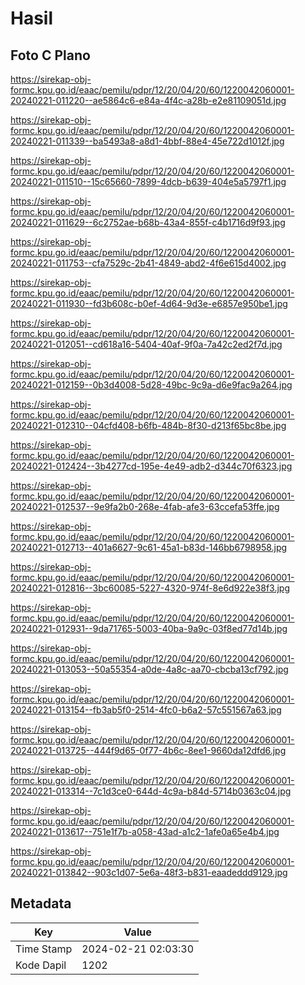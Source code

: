 # Hasil

## Foto C Plano

https://sirekap-obj-formc.kpu.go.id/eaac/pemilu/pdpr/12/20/04/20/60/1220042060001-20240221-011220--ae5864c6-e84a-4f4c-a28b-e2e81109051d.jpg

https://sirekap-obj-formc.kpu.go.id/eaac/pemilu/pdpr/12/20/04/20/60/1220042060001-20240221-011339--ba5493a8-a8d1-4bbf-88e4-45e722d1012f.jpg

https://sirekap-obj-formc.kpu.go.id/eaac/pemilu/pdpr/12/20/04/20/60/1220042060001-20240221-011510--15c65660-7899-4dcb-b639-404e5a5797f1.jpg

https://sirekap-obj-formc.kpu.go.id/eaac/pemilu/pdpr/12/20/04/20/60/1220042060001-20240221-011629--6c2752ae-b68b-43a4-855f-c4b1716d9f93.jpg

https://sirekap-obj-formc.kpu.go.id/eaac/pemilu/pdpr/12/20/04/20/60/1220042060001-20240221-011753--cfa7529c-2b41-4849-abd2-4f6e615d4002.jpg

https://sirekap-obj-formc.kpu.go.id/eaac/pemilu/pdpr/12/20/04/20/60/1220042060001-20240221-011930--fd3b608c-b0ef-4d64-9d3e-e6857e950be1.jpg

https://sirekap-obj-formc.kpu.go.id/eaac/pemilu/pdpr/12/20/04/20/60/1220042060001-20240221-012051--cd618a16-5404-40af-9f0a-7a42c2ed2f7d.jpg

https://sirekap-obj-formc.kpu.go.id/eaac/pemilu/pdpr/12/20/04/20/60/1220042060001-20240221-012159--0b3d4008-5d28-49bc-9c9a-d6e9fac9a264.jpg

https://sirekap-obj-formc.kpu.go.id/eaac/pemilu/pdpr/12/20/04/20/60/1220042060001-20240221-012310--04cfd408-b6fb-484b-8f30-d213f65bc8be.jpg

https://sirekap-obj-formc.kpu.go.id/eaac/pemilu/pdpr/12/20/04/20/60/1220042060001-20240221-012424--3b4277cd-195e-4e49-adb2-d344c70f6323.jpg

https://sirekap-obj-formc.kpu.go.id/eaac/pemilu/pdpr/12/20/04/20/60/1220042060001-20240221-012537--9e9fa2b0-268e-4fab-afe3-63ccefa53ffe.jpg

https://sirekap-obj-formc.kpu.go.id/eaac/pemilu/pdpr/12/20/04/20/60/1220042060001-20240221-012713--401a6627-9c61-45a1-b83d-146bb6798958.jpg

https://sirekap-obj-formc.kpu.go.id/eaac/pemilu/pdpr/12/20/04/20/60/1220042060001-20240221-012816--3bc60085-5227-4320-974f-8e6d922e38f3.jpg

https://sirekap-obj-formc.kpu.go.id/eaac/pemilu/pdpr/12/20/04/20/60/1220042060001-20240221-012931--9da71765-5003-40ba-9a9c-03f8ed77d14b.jpg

https://sirekap-obj-formc.kpu.go.id/eaac/pemilu/pdpr/12/20/04/20/60/1220042060001-20240221-013053--50a55354-a0de-4a8c-aa70-cbcba13cf792.jpg

https://sirekap-obj-formc.kpu.go.id/eaac/pemilu/pdpr/12/20/04/20/60/1220042060001-20240221-013154--fb3ab5f0-2514-4fc0-b6a2-57c551567a63.jpg

https://sirekap-obj-formc.kpu.go.id/eaac/pemilu/pdpr/12/20/04/20/60/1220042060001-20240221-013725--444f9d65-0f77-4b6c-8ee1-9660da12dfd6.jpg

https://sirekap-obj-formc.kpu.go.id/eaac/pemilu/pdpr/12/20/04/20/60/1220042060001-20240221-013314--7c1d3ce0-644d-4c9a-b84d-5714b0363c04.jpg

https://sirekap-obj-formc.kpu.go.id/eaac/pemilu/pdpr/12/20/04/20/60/1220042060001-20240221-013617--751e1f7b-a058-43ad-a1c2-1afe0a65e4b4.jpg

https://sirekap-obj-formc.kpu.go.id/eaac/pemilu/pdpr/12/20/04/20/60/1220042060001-20240221-013842--903c1d07-5e6a-48f3-b831-eaadeddd9129.jpg


## Metadata

| Key        | Value               |
| ---------- | ------------------- |
| Time Stamp | 2024-02-21 02:03:30 |
| Kode Dapil | 1202                |



